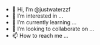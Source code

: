 - 👋 Hi, I’m @justwaterzzf
- 👀 I’m interested in ...
- 🌱 I’m currently learning ...
- 💞️ I’m looking to collaborate on ...
- 📫 How to reach me ...

<!---
justwaterzzf/justwaterzzf is a ✨ special ✨ repository because its `README.md` (this file) appears on your GitHub profile.
You can click the Preview link to take a look at your changes.
--->
